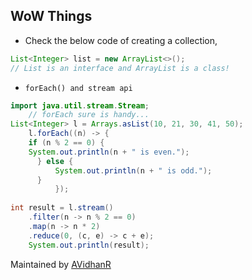 ## WoW Things
- Check the below code of creating a collection,
```java
List<Integer> list = new ArrayList<>();
// List is an interface and ArrayList is a class!
```
- `forEach() and stream api`
```java
import java.util.stream.Stream;
    // forEach sure is handy...
List<Integer> l = Arrays.asList(10, 21, 30, 41, 50);
    l.forEach((n) -> {
    if (n % 2 == 0) {
    System.out.println(n + " is even.");
      } else {
          System.out.println(n + " is odd.");
      }
          });
    
int result = l.stream()
    .filter(n -> n % 2 == 0)
    .map(n -> n * 2)
    .reduce(0, (c, e) -> c + e);
    System.out.println(result);
```

Maintained by [AVidhanR](https://linkedin.com)
